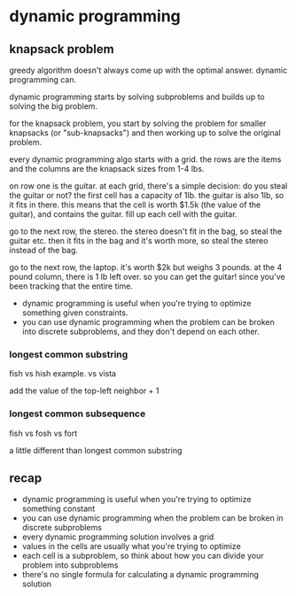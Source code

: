 # dynamic programming

## knapsack problem
greedy algorithm doesn't always come up with the optimal answer. dynamic programming can.

dynamic programming starts by solving subproblems and builds up to solving the big problem.

for the knapsack problem, you start by solving the problem for smaller knapsacks (or "sub-knapsacks") and then working up to solve the original problem.

every dynamic programming algo starts with a grid. the rows are the items and the columns are the knapsack sizes from 1-4 lbs.

on row one is the guitar. at each grid, there's a simple decision: do you steal the guitar or not? the first cell has a capacity of 1lb. the guitar is also 1lb, so it fits in there. this means that the cell is worth $1.5k (the value of the guitar), and contains the guitar. fill up each cell with the guitar.

go to the next row, the stereo. the stereo doesn't fit in the bag, so steal the guitar etc. then it fits in the bag and it's worth more, so steal the stereo instead of the bag.

go to the next row, the laptop. it's worth $2k but weighs 3 pounds. at the 4 pound column, there is 1 lb left over. so you can get the guitar! since you've been tracking that the entire time.

- dynamic programming is useful when you're trying to optimize something given constraints.
- you can use dynamic programming when the problem can be broken into discrete subproblems, and they don't depend on each other.

### longest common substring
fish vs hish example. vs vista

add the value of the top-left neighbor + 1 

### longest common subsequence
fish vs fosh vs fort

a little different than longest common substring

## recap
- dynamic programming is useful when you're trying to optimize something constant
- you can use dynamic programming when the problem can be broken in discrete subproblems
- every dynamic programming solution involves a grid
- values in the cells are usually what you're trying to optimize
- each cell is a subproblem, so think about how you can divide your problem into subproblems
- there's no single formula for calculating a dynamic programming solution